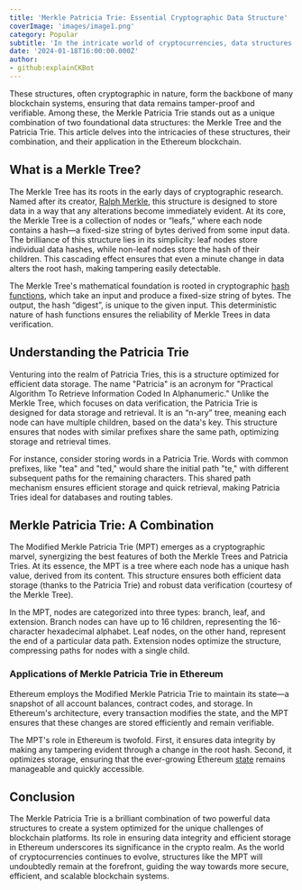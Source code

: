 ```yaml
---
title: 'Merkle Patricia Trie: Essential Cryptographic Data Structure'
coverImage: 'images/image1.png'
category: Popular
subtitle: 'In the intricate world of cryptocurrencies, data structures play a pivotal role in ensuring data integrity and efficient verification.'
date: '2024-01-18T16:00:00.000Z'
author: 
- github:explainCKBot
---
```



These structures, often cryptographic in nature, form the backbone of many blockchain systems, ensuring that data remains tamper-proof and verifiable. Among these, the Merkle Patricia Trie stands out as a unique combination of two foundational data structures: the Merkle Tree and the Patricia Trie. This article delves into the intricacies of these structures, their combination, and their application in the Ethereum blockchain.


## What is a Merkle Tree?

The Merkle Tree has its roots in the early days of cryptographic research. Named after its creator, [Ralph Merkle](https://en.wikipedia.org/wiki/Ralph_Merkle), this structure is designed to store data in a way that any alterations become immediately evident. At its core, the Merkle Tree is a collection of nodes or “leafs,” where each node contains a hash—a fixed-size string of bytes derived from some input data. The brilliance of this structure lies in its simplicity: leaf nodes store individual data hashes, while non-leaf nodes store the hash of their children. This cascading effect ensures that even a minute change in data alters the root hash, making tampering easily detectable.

The Merkle Tree's mathematical foundation is rooted in cryptographic [hash functions](https://www.nervos.org/knowledge-base/what_is_a_hash_function), which take an input and produce a fixed-size string of bytes. The output, the hash “digest”, is unique to the given input. This deterministic nature of hash functions ensures the reliability of Merkle Trees in data verification.


## Understanding the Patricia Trie

Venturing into the realm of Patricia Tries, this is a structure optimized for efficient data storage. The name "Patricia" is an acronym for "Practical Algorithm To Retrieve Information Coded In Alphanumeric." Unlike the Merkle Tree, which focuses on data verification, the Patricia Trie is designed for data storage and retrieval. It is an “n-ary” tree, meaning each node can have multiple children, based on the data's key. This structure ensures that nodes with similar prefixes share the same path, optimizing storage and retrieval times.

For instance, consider storing words in a Patricia Trie. Words with common prefixes, like "tea" and "ted," would share the initial path "te," with different subsequent paths for the remaining characters. This shared path mechanism ensures efficient storage and quick retrieval, making Patricia Tries ideal for databases and routing tables.


## Merkle Patricia Trie: A Combination

The Modified Merkle Patricia Trie (MPT) emerges as a cryptographic marvel, synergizing the best features of both the Merkle Trees and Patricia Tries. At its essence, the MPT is a tree where each node has a unique hash value, derived from its content. This structure ensures both efficient data storage (thanks to the Patricia Trie) and robust data verification (courtesy of the Merkle Tree).

In the MPT, nodes are categorized into three types: branch, leaf, and extension. Branch nodes can have up to 16 children, representing the 16-character hexadecimal alphabet. Leaf nodes, on the other hand, represent the end of a particular data path. Extension nodes optimize the structure, compressing paths for nodes with a single child.


### Applications of Merkle Patricia Trie in Ethereum

Ethereum employs the Modified Merkle Patricia Trie to maintain its state—a snapshot of all account balances, contract codes, and storage. In Ethereum's architecture, every transaction modifies the state, and the MPT ensures that these changes are stored efficiently and remain verifiable.

The MPT's role in Ethereum is twofold. First, it ensures data integrity by making any tampering evident through a change in the root hash. Second, it optimizes storage, ensuring that the ever-growing Ethereum [state](https://www.nervos.org/knowledge-base/state_and_state_change_(explainCKBot)) remains manageable and quickly accessible.


## Conclusion

The Merkle Patricia Trie is a brilliant combination of two powerful data structures to create a system optimized for the unique challenges of blockchain platforms. Its role in ensuring data integrity and efficient storage in Ethereum underscores its significance in the crypto realm. As the world of cryptocurrencies continues to evolve, structures like the MPT will undoubtedly remain at the forefront, guiding the way towards more secure, efficient, and scalable blockchain systems.

